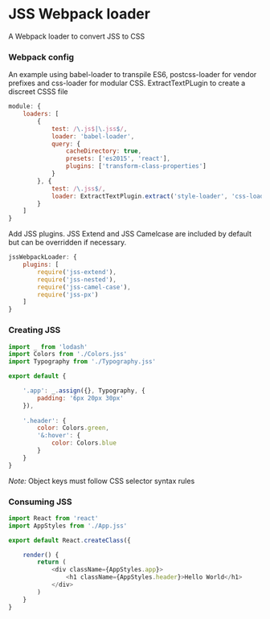 # JSS Webpack loader

A Webpack loader to convert JSS to CSS

### Webpack config

An example using babel-loader to transpile ES6, postcss-loader for vendor prefixes and css-loader for modular CSS. ExtractTextPLugin to create a discreet CSSS file

```JavaScript
module: {
	loaders: [
		{
			test: /\.js$|\.jss$/,
			loader: 'babel-loader',
			query: {
				cacheDirectory: true,
				presets: ['es2015', 'react'],
				plugins: ['transform-class-properties']
			}
		}, {
			test: /\.jss$/,
			loader: ExtractTextPlugin.extract('style-loader', 'css-loader?modules&importLoaders=1&localIdentName=[name]__[local]___[hash:base64:5]!postcss-loader!jss-webpack-loader')
		}
	]
}
```

Add JSS plugins. JSS Extend and JSS Camelcase are included by default but can be overridden if necessary.

```JavaScript
jssWebpackLoader: {
	plugins: [
		require('jss-extend'),
		require('jss-nested'),
		require('jss-camel-case'),
		require('jss-px')
	]
}
```
 
### Creating JSS
 
```JavaScript
import _ from 'lodash'
import Colors from './Colors.jss'
import Typography from './Typography.jss'

export default {

	'.app': _.assign({}, Typography, {
		padding: '6px 20px 30px'
	}),
	
	'.header': {
		color: Colors.green,
		'&:hover': {
			color: Colors.blue
		}
	}
}
```

*Note:* Object keys must follow CSS selector syntax rules

### Consuming JSS
```JavaScript
import React from 'react'
import AppStyles from './App.jss'

export default React.createClass({

	render() {
		return (
			<div className={AppStyles.app}>
				<h1 className={AppStyles.header}>Hello World</h1>
			</div>
		)
	}
}
```
